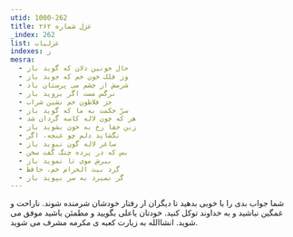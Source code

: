 ```yaml
---
utid: 1000-262
title: غزل شماره ۲۶۲
_index: 262
list: غزلیات
indexes: ز
mesra:
  - حال خونین دلان که گوید باز
  - وز فلک خون خم که جوید باز
  - شرمش از چشم می پرستان باد
  - نرگس مست اگر بروید باز
  - جز فلاطون خم نشین شراب
  - سرّ حکمت به ما که گوید باز
  - هر که چون لاله کاسه گردان شد
  - زین جفا رخ به خون بشوید باز
  - نگشاید دلم چو غنچه، اگر
  - ساغر لاله گون نبوید باز
  - بس که در پرده چنگ گفت سخن
  - ببرش موی تا نموید باز
  - گرد بیت الحرام خم، حافظ
  - گر نمیرد به سر بپوید باز
---
```

شما جواب بدی را با خوبی بدهید تا دیگران ار رفتار خودشان شرمنده شوند. ناراحت و غمگین نباشید و به خداوند توکل کنید. خودتان یاعلی بگویید و مطمئن باشید موفق می شوید. انشاالله به زیارت کعبه ی مکرمه مشرف می شوید.
